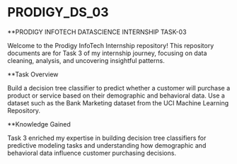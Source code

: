 # PRODIGY_DS_03

**PRODIGY INFOTECH DATASCIENCE INTERNSHIP TASK-03

Welcome to the Prodigy InfoTech Internship repository! This repository documents are for Task 3 of my internship journey, focusing on data cleaning, analysis, and uncovering insightful patterns.

**Task Overview

Build a decision tree classifier to predict whether a customer will purchase a product or service based on their demographic and behavioral data. Use a dataset such as the Bank Marketing dataset from the UCI Machine Learning Repository.

**Knowledge Gained

Task 3 enriched my expertise in building decision tree classifiers for predictive modeling tasks and understanding how demographic and behavioral data influence customer purchasing decisions.
